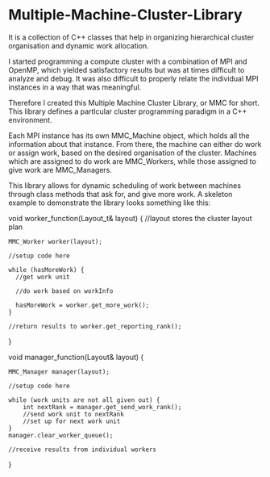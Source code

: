 # Multiple-Machine-Cluster-Library
It is a collection of C++ classes that help in organizing hierarchical cluster organisation and dynamic work allocation.

I started programming a compute cluster with a combination of MPI and OpenMP, which yielded satisfactory results but was at times difficult to analyze and debug. It was also difficult to properly relate the individual MPI instances in a way that was meaningful.

Therefore I created this Multiple Machine Cluster Library, or MMC for short. This library defines a partlcular cluster programming paradigm in a C++ environment.

Each MPI instance has its own MMC_Machine object, which holds all the information about that instance. From there, the machine can either do work or assign work, based on the desired organisation of the cluster.
Machines which are assigned to do work are MMC_Workers, while those assigned to give work are MMC_Managers.

This library allows for dynamic scheduling of work between machines through class methods that ask for, and give more work. A skeleton example to demonstrate the library looks something like this:


void worker_function(Layout_t& layout) { //layout stores the cluster layout plan
    
    MMC_Worker worker(layout);
    
    //setup code here
    
    while (hasMoreWork) {
      //get work unit 
      
      //do work based on workInfo
      
      hasMoreWork = worker.get_more_work();
    }
    
    //return results to worker.get_reporting_rank();
}


void manager_function(Layout& layout) {
    
    MMC_Manager manager(layout);
    
    //setup code here
    
    while (work units are not all given out) {
        int nextRank = manager.get_send_work_rank();
        //send work unit to nextRank
        //set up for next work unit
    }
    manager.clear_worker_queue();
    
    //receive results from individual workers
}
